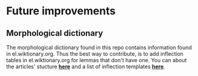 # Future improvements

## Morphological dictionary

The morphological dictionary found in this repo contains information
found in el.wiktionary.org. Thus the best way to contribute, is to add
inflection tables in el.wiktionary.org for lemmas that don't have one.
You can about the articles' stucture [**here**](https://el.wiktionary.org/wiki/%CE%92%CE%B9%CE%BA%CE%B9%CE%BB%CE%B5%CE%BE%CE%B9%CE%BA%CF%8C:%CE%94%CE%BF%CE%BC%CE%AE_%CF%84%CF%89%CE%BD_%CE%AC%CF%81%CE%B8%CF%81%CF%89%CE%BD) and a list of inflection templates [**here**](https://el.wiktionary.org/wiki/%CE%9A%CE%B1%CF%84%CE%B7%CE%B3%CE%BF%CF%81%CE%AF%CE%B1:%CE%A0%CF%81%CF%8C%CF%84%CF%85%CF%80%CE%B1_%CE%BA%CE%BB%CE%AF%CF%83%CE%B5%CF%89%CE%BD_(%CE%B5%CE%BB%CE%BB%CE%B7%CE%BD%CE%B9%CE%BA%CE%AC)).

